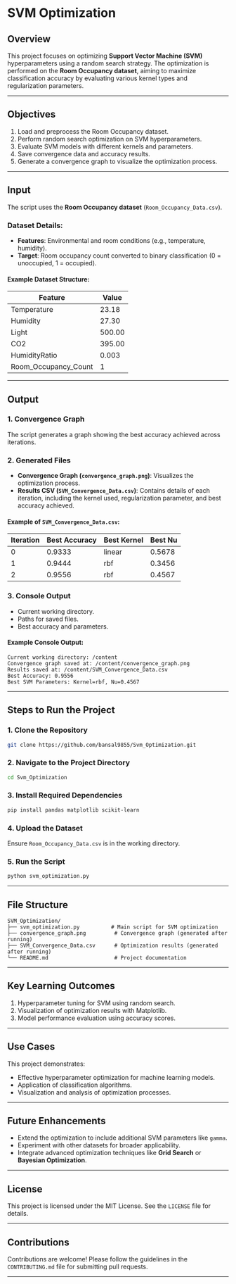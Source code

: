 # SVM Optimization

## Overview
This project focuses on optimizing **Support Vector Machine (SVM)** hyperparameters using a random search strategy. The optimization is performed on the **Room Occupancy dataset**, aiming to maximize classification accuracy by evaluating various kernel types and regularization parameters.

---

## Objectives
1. Load and preprocess the Room Occupancy dataset.
2. Perform random search optimization on SVM hyperparameters.
3. Evaluate SVM models with different kernels and parameters.
4. Save convergence data and accuracy results.
5. Generate a convergence graph to visualize the optimization process.

---

## Input
The script uses the **Room Occupancy dataset** (`Room_Occupancy_Data.csv`).

### Dataset Details:
- **Features**: Environmental and room conditions (e.g., temperature, humidity).
- **Target**: Room occupancy count converted to binary classification (0 = unoccupied, 1 = occupied).

#### Example Dataset Structure:
| Feature              | Value  |
|----------------------|--------|
| Temperature          | 23.18  |
| Humidity             | 27.30  |
| Light                | 500.00 |
| CO2                  | 395.00 |
| HumidityRatio        | 0.003  |
| Room_Occupancy_Count | 1      |

---

## Output

### **1. Convergence Graph**
The script generates a graph showing the best accuracy achieved across iterations.

### **2. Generated Files**
- **Convergence Graph (`convergence_graph.png`)**: Visualizes the optimization process.
- **Results CSV (`SVM_Convergence_Data.csv`)**: Contains details of each iteration, including the kernel used, regularization parameter, and best accuracy achieved.

#### Example of `SVM_Convergence_Data.csv`:
| Iteration | Best Accuracy | Best Kernel | Best Nu |
|-----------|---------------|-------------|---------|
| 0         | 0.9333        | linear      | 0.5678  |
| 1         | 0.9444        | rbf         | 0.3456  |
| 2         | 0.9556        | rbf         | 0.4567  |

### **3. Console Output**
- Current working directory.
- Paths for saved files.
- Best accuracy and parameters.

#### Example Console Output:
```plaintext
Current working directory: /content
Convergence graph saved at: /content/convergence_graph.png
Results saved at: /content/SVM_Convergence_Data.csv
Best Accuracy: 0.9556
Best SVM Parameters: Kernel=rbf, Nu=0.4567
```

---

## Steps to Run the Project

### **1. Clone the Repository**
```bash
git clone https://github.com/bansal9855/Svm_Optimization.git
```

### **2. Navigate to the Project Directory**
```bash
cd Svm_Optimization
```

### **3. Install Required Dependencies**
```bash
pip install pandas matplotlib scikit-learn
```

### **4. Upload the Dataset**
Ensure `Room_Occupancy_Data.csv` is in the working directory.

### **5. Run the Script**
```bash
python svm_optimization.py
```

---

## File Structure
```
SVM_Optimization/
├── svm_optimization.py          # Main script for SVM optimization
├── convergence_graph.png         # Convergence graph (generated after running)
├── SVM_Convergence_Data.csv      # Optimization results (generated after running)
└── README.md                     # Project documentation
```

---

## Key Learning Outcomes
1. Hyperparameter tuning for SVM using random search.
2. Visualization of optimization results with Matplotlib.
3. Model performance evaluation using accuracy scores.

---

## Use Cases
This project demonstrates:
- Effective hyperparameter optimization for machine learning models.
- Application of classification algorithms.
- Visualization and analysis of optimization processes.

---

## Future Enhancements
- Extend the optimization to include additional SVM parameters like `gamma`.
- Experiment with other datasets for broader applicability.
- Integrate advanced optimization techniques like **Grid Search** or **Bayesian Optimization**.

---

## License
This project is licensed under the MIT License. See the `LICENSE` file for details.

---

## Contributions
Contributions are welcome! Please follow the guidelines in the `CONTRIBUTING.md` file for submitting pull requests.

---
